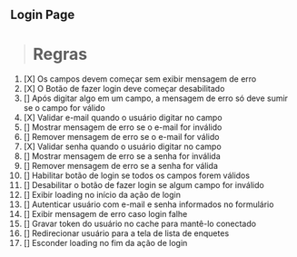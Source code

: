 ## Login Page

> # Regras

1.  [X] Os campos devem começar sem exibir mensagem de erro
2.  [X] O Botão de fazer login deve começar desabilitado
3.  [] Após digitar algo em um campo, a mensagem de erro só deve sumir se o campo for válido
4.  [X] Validar e-mail quando o usuário digitar no campo
5.  [] Mostrar mensagem de erro se o e-mail for inválido
6.  [] Remover mensagem de erro se o e-mail for válido
7.  [X] Validar senha quando o usuário digitar no campo
8.  [] Mostrar mensagem de erro se a senha for inválida
9.  [] Remover mensagem de erro se a senha for válida
10. [] Habilitar botão de login se todos os campos forem válidos
11. [] Desabilitar o botão de fazer login se algum campo for inválido
12. [] Exibir loading no início da ação de login
13. [] Autenticar usuário com e-mail e senha informados no formulário
14. [] Exibir mensagem de erro caso login falhe
15. [] Gravar token do usuário no cache para mantê-lo conectado
16. [] Redirecionar usuário para a tela de lista de enquetes
17. [] Esconder loading no fim da ação de login